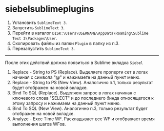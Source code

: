 # siebelsublimeplugins
1. Установить `SublimeText 3`.
2. Запустить `SublimeText 3`.
3. Перейти в каталог `DISK:\Users\USERNAME\AppData\Roaming\Sublime Text 3\Packages\User`.
4. Скопировать файлы из папки `Plugin` в папку из п.3.
5. Перезапустить `SublimeText 3`.
***
После этих действий должна появиться в Sublime вкладка `Siebel`
1. Replace - String to PS (Replace). Выделяете проперти сет в логах начиная с символа "@" и нажимаете на данный пункт меню.
2. Replace - String to PS (New View). Аналогично п.1, только результат будет отображен на новой вкладке.
3. Bind To SQL (Replace). Выделяем запрос в логах начиная с ключевого слова "SELECT" и до последнего бинда относящегося к этому запросу и нажимаем на данный пункт меню.
4. Bind To SQL (New View). Аналогично п.3, только результат будет отображен на новой вкладке.
5. Analyze - Exec Time WF. Раскладывает все WF и отображает время выполнения шагов WFов.
